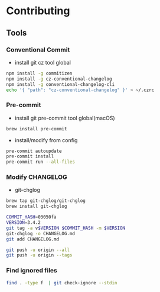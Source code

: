# Contributing

## Tools

### Conventional Commit

- install git cz tool global

```sh
npm install -g commitizen
npm install -g cz-conventional-changelog
npm install -g conventional-changelog-cli
echo '{ "path": "cz-conventional-changelog" }' > ~/.czrc
```

### Pre-commit

- install git pre-commit tool global(macOS)

```sh
brew install pre-commit
```

- install/modify from config

```sh
pre-commit autoupdate
pre-commit install
pre-commit run --all-files
```

### Modify CHANGELOG

- git-chglog

```sh
brew tap git-chglog/git-chglog
brew install git-chglog
```

```sh
COMMIT_HASH=03050fa
VERSION=3.4.2
git tag -a v$VERSION $COMMIT_HASH -m $VERSION
git-chglog -o CHANGELOG.md
git add CHANGELOG.md
```

```sh
git push -u origin --all
git push -u origin --tags
```

### Find ignored files

```sh
find . -type f  | git check-ignore --stdin
```
